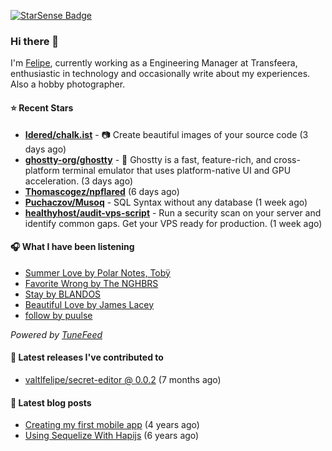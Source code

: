 <a href="https://starsense.app/developer-types" target="_blank"><img src="https://starsense.app/api/badge/?user=valtlfelipe" alt="StarSense Badge"></a>

### Hi there 👋

I'm [Felipe](https://felipevm.com), currently working as a Engineering Manager at Transfeera, enthusiastic in technology and occasionally write about my experiences. Also a hobby photographer.

#### ⭐ Recent Stars
- **[Idered/chalk.ist](https://github.com/Idered/chalk.ist)** - 📷 Create beautiful images of your source code (3 days ago)
- **[ghostty-org/ghostty](https://github.com/ghostty-org/ghostty)** - 👻 Ghostty is a fast, feature-rich, and cross-platform terminal emulator that uses platform-native UI and GPU acceleration. (3 days ago)
- **[Thomascogez/npflared](https://github.com/Thomascogez/npflared)** (6 days ago)
- **[Puchaczov/Musoq](https://github.com/Puchaczov/Musoq)** - SQL Syntax without any database (1 week ago)
- **[healthyhost/audit-vps-script](https://github.com/healthyhost/audit-vps-script)** - Run a security scan on your server and identify common gaps. Get your VPS ready for production. (1 week ago)

#### 🎧 What I have been listening
- [Summer Love by Polar Notes, Tobÿ](https://open.spotify.com/track/1hzeCvQq4ODQSPt9koRac5)
- [Favorite Wrong by The NGHBRS](https://open.spotify.com/track/4aGStEuwrSQBynCrHMgsEQ)
- [Stay by BLANDOS](https://open.spotify.com/track/6jWCWTRMb6ctQRXF42pXcF)
- [Beautiful Love by James Lacey](https://open.spotify.com/track/2o92guw11u0D9p6A0Uz138)
- [follow by puulse](https://open.spotify.com/track/2BZkzlFZx4XZSSLPONjdt3)

_Powered by [TuneFeed](https://tunefeed.app?ref=valtlfelipe-gh-profile)_ 

#### 🚀 Latest releases I've contributed to


- [valtlfelipe/secret-editor @ 0.0.2](https://github.com/valtlfelipe/secret-editor/releases/tag/0.0.2) (7 months ago)

#### 📄 Latest blog posts
- [Creating my first mobile app](https://felipevm.com/posts/creating-my-first-mobile-app/) (4 years ago)
- [Using Sequelize With Hapijs](https://felipevm.com/posts/using-sequelize-with-hapijs/) (6 years ago)
